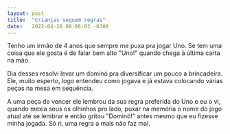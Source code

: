 ```yaml
---
layout: post
title:  "Crianças seguem regras"
date:   2022-04-26 00:06:03 -0300
---
```

Tenho um irmão de 4 anos que sempre me puxa pra jogar Uno. Se tem uma coisa que ele gosta é de falar bem alto "Uno!" quando chega à última carta na mão.

Dia desses resolvi levar um dominó pra diversificar um pouco a brincadeira. Ele, muito esperto, logo entendeu como jogava e já estava colocando várias peças na mesa em sequência.

A uma peça de vencer  ele lembrou da sua regra preferida do Uno e eu o vi, quando mexia seus os olhinhos pro lado, puxar na memória o nome do jogo atual até se lembrar e então gritou "Dominó!" antes mesmo que eu fizesse minha jogada. Só ri, uma regra a mais não faz mal.